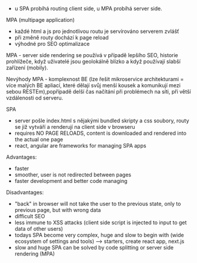 - u SPA probíhá routing client side, u MPA probíhá server side.

MPA (multipage application)
- každé html a js pro jednotlivou routu je servírováno serverem zvlášť
- při změně routy dochází k page reload
- výhodné pro SEO optimalizace

MPA - server side rendering se používá v případě lepšího SEO, historie prohlížeče,
když uživatelé jsou geolokálně blízko a když používají slabší zařízení (mobily).

Nevýhody MPA - komplexnost BE (lze řešit mikroservice architekturami = více malých
BE apliací, které dělají svůj menší kousek a komunikují mezi sebou RESTEm),popřípadě
delší čas načítání při problémech na síti, při větší vzdálenosti od serveru.


SPA
- server pošle index.html s nějakými bundled skripty a css soubory, routy se již
vytváří a renderují na client side v browseru
- requires NO PAGE RELOADS, content is downloaded and rendered into the actual
one page
- react, angular are frameworks for managing SPA apps

Advantages:
- faster
- smoother, user is not redirected between pages
- faster development and better code managing

Disadvantages:
- "back" in browser will not take the user to the previous state, only to
previous page, but with wrong data
- difficult SEO
- less immune to XSS attacks
(client side script is injected to input to get data of other users)
- todays SPA become very complex, huge and slow to begin with (wide ecosystem of
settings and tools) --> starters, create react app, next.js
- slow and huge SPA can be solved by code splitting or server side rendering (MPA)
